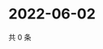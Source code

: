 # 2022-06-02

共 0 条

<!-- BEGIN WEIBO -->
<!-- 最后更新时间 Thu Jun 02 2022 19:12:44 GMT+0800 (China Standard Time) -->

<!-- END WEIBO -->
